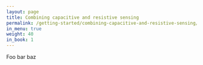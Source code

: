 ```yaml
---
layout: page
title: Combining capacitive and resistive sensing
permalink: /getting-started/combining-capacitive-and-resistive-sensing/
in_menu: true
weight: 40
in_book: 1
---
```


Foo bar baz
